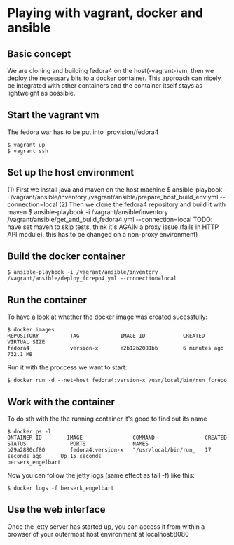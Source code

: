 Playing with vagrant, docker and ansible
===============================================

Basic concept
-------------
We are cloning and building fedora4 on the host(-vagrant-)vm, then
we deploy the necessary bits to a docker container. This approach
can nicely be integrated with other containers and the container
itself stays as lightweight as possible.

Start the vagrant vm
--------------------
The fedora war has to be put into .provision/fedora4

    $ vagrant up
    $ vagrant ssh

Set up the host environment
---------------------------
(1) First we install java and maven on the host machine
    $ ansible-playbook -i /vagrant/ansible/inventory /vagrant/ansible/prepare_host_build_env.yml --connection=local
(2) Then we clone the fedora4 repository and build it with maven
    $ ansible-playbook -i /vagrant/ansible/inventory /vagrant/ansible/get_and_build_fedora4.yml --connection=local
TODO: have set maven to skip tests, think it's AGAIN a proxy issue (fails in HTTP API module), this has to be changed
      on a non-proxy environment)


Build the docker container
--------------------------
    $ ansible-playbook -i /vagrant/ansible/inventory /vagrant/ansible/deploy_fcrepo4.yml --connection=local

Run the container
-----------------
To have a look at whether the docker image was created sucessfully:

    $ docker images
    REPOSITORY          TAG             IMAGE ID            CREATED             VIRTUAL SIZE
    fedora4             version-x       e2b12b2081bb        6 minutes ago       732.1 MB

Run it with the proccess we want to start:

    $ docker run -d --net=host fedora4:version-x /usr/local/bin/run_fcrepo

Work with the container
-----------------------
To do sth with the the running container it's good to find out its name

    $ docker ps -l
    ONTAINER ID        IMAGE                COMMAND                CREATED             STATUS              PORTS               NAMES
    b29a2880cf80        fedora4:version-x   "/usr/local/bin/run_   17 seconds ago      Up 15 seconds                           berserk_engelbart

Now you can follow the jetty logs (same effect as tail -f) like this:

    $ docker logs -f berserk_engelbart

Use the web interface
---------------------
Once the jetty server has started up, you can access it from within a browser
of your outermost host environment at localhost:8080
